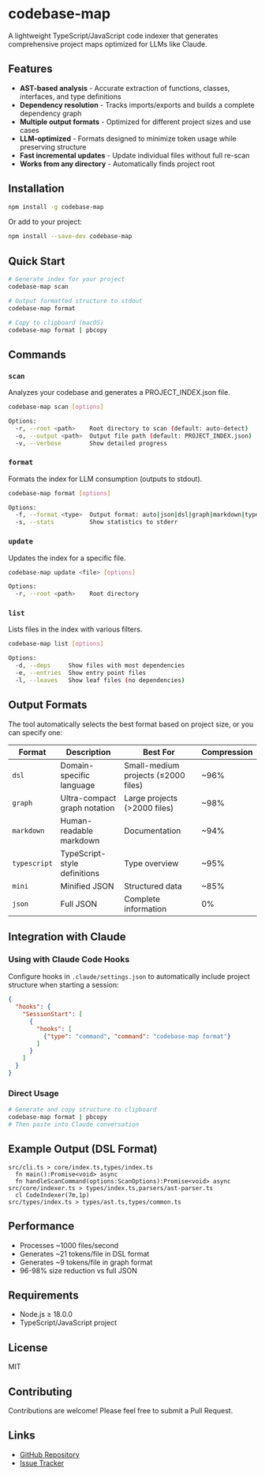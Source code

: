 # codebase-map

A lightweight TypeScript/JavaScript code indexer that generates comprehensive project maps optimized for LLMs like Claude.

## Features

- **AST-based analysis** - Accurate extraction of functions, classes, interfaces, and type definitions
- **Dependency resolution** - Tracks imports/exports and builds a complete dependency graph
- **Multiple output formats** - Optimized for different project sizes and use cases
- **LLM-optimized** - Formats designed to minimize token usage while preserving structure
- **Fast incremental updates** - Update individual files without full re-scan
- **Works from any directory** - Automatically finds project root

## Installation

```bash
npm install -g codebase-map
```

Or add to your project:

```bash
npm install --save-dev codebase-map
```

## Quick Start

```bash
# Generate index for your project
codebase-map scan

# Output formatted structure to stdout
codebase-map format

# Copy to clipboard (macOS)
codebase-map format | pbcopy
```

## Commands

### `scan`
Analyzes your codebase and generates a PROJECT_INDEX.json file.

```bash
codebase-map scan [options]

Options:
  -r, --root <path>    Root directory to scan (default: auto-detect)
  -o, --output <path>  Output file path (default: PROJECT_INDEX.json)
  -v, --verbose        Show detailed progress
```

### `format`
Formats the index for LLM consumption (outputs to stdout).

```bash
codebase-map format [options]

Options:
  -f, --format <type>  Output format: auto|json|dsl|graph|markdown|typescript|mini
  -s, --stats          Show statistics to stderr
```

### `update`
Updates the index for a specific file.

```bash
codebase-map update <file> [options]

Options:
  -r, --root <path>    Root directory
```

### `list`
Lists files in the index with various filters.

```bash
codebase-map list [options]

Options:
  -d, --deps     Show files with most dependencies
  -e, --entries  Show entry point files
  -l, --leaves   Show leaf files (no dependencies)
```

## Output Formats

The tool automatically selects the best format based on project size, or you can specify one:

| Format | Description | Best For | Compression |
|--------|-------------|----------|-------------|
| `dsl` | Domain-specific language | Small-medium projects (≤2000 files) | ~96% |
| `graph` | Ultra-compact graph notation | Large projects (>2000 files) | ~98% |
| `markdown` | Human-readable markdown | Documentation | ~94% |
| `typescript` | TypeScript-style definitions | Type overview | ~95% |
| `mini` | Minified JSON | Structured data | ~85% |
| `json` | Full JSON | Complete information | 0% |

## Integration with Claude

### Using with Claude Code Hooks

Configure hooks in `.claude/settings.json` to automatically include project structure when starting a session:

```json
{
  "hooks": {
    "SessionStart": [
      {
        "hooks": [
          {"type": "command", "command": "codebase-map format"}
        ]
      }
    ]
  }
}
```

### Direct Usage

```bash
# Generate and copy structure to clipboard
codebase-map format | pbcopy
# Then paste into Claude conversation
```

## Example Output (DSL Format)

```
src/cli.ts > core/index.ts,types/index.ts
  fn main():Promise<void> async
  fn handleScanCommand(options:ScanOptions):Promise<void> async
src/core/indexer.ts > types/index.ts,parsers/ast-parser.ts
  cl CodeIndexer(7m,1p)
src/types/index.ts > types/ast.ts,types/common.ts
```

## Performance

- Processes ~1000 files/second
- Generates ~21 tokens/file in DSL format
- Generates ~9 tokens/file in graph format
- 96-98% size reduction vs full JSON

## Requirements

- Node.js ≥ 18.0.0
- TypeScript/JavaScript project

## License

MIT

## Contributing

Contributions are welcome! Please feel free to submit a Pull Request.

## Links

- [GitHub Repository](https://github.com/carlrannaberg/codebase-map)
- [Issue Tracker](https://github.com/carlrannaberg/codebase-map/issues)